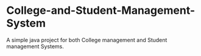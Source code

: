# College-and-Student-Management-System
A simple java project for both College management and Student management Systems.
